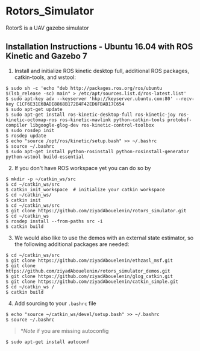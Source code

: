 # Rotors_Simulator
RotorS is a UAV gazebo simulator

Installation Instructions - Ubuntu 16.04 with ROS Kinetic and Gazebo 7
---------------------------------------------------------
 1. Install and initialize ROS kinetic desktop full, additional ROS packages, catkin-tools, and wstool:

 ```console
$ sudo sh -c 'echo "deb http://packages.ros.org/ros/ubuntu $(lsb_release -sc) main" > /etc/apt/sources.list.d/ros-latest.list'
$ sudo apt-key adv --keyserver 'hkp://keyserver.ubuntu.com:80' --recv-key C1CF6E31E6BADE8868B172B4F42ED6FBAB17C654
$ sudo apt-get update
$ sudo apt-get install ros-kinetic-desktop-full ros-kinetic-joy ros-kinetic-octomap-ros ros-kinetic-mavlink python-catkin-tools protobuf-compiler libgoogle-glog-dev ros-kinetic-control-toolbox
$ sudo rosdep init
$ rosdep update
$ echo "source /opt/ros/kinetic/setup.bash" >> ~/.bashrc
$ source ~/.bashrc
$ sudo apt-get install python-rosinstall python-rosinstall-generator python-wstool build-essential
 ```

 2. If you don't have ROS workspace yet you can do so by

```console
$ mkdir -p ~/catkin_ws/src
$ cd ~/catkin_ws/src
$ catkin_init_workspace  # initialize your catkin workspace
$ cd ~/catkin_ws/
$ catkin init
$ cd ~/catkin_ws/src
$ git clone https://github.com/ziyadAbouelenin/rotors_simulator.git
$ cd ~/catkin_ws
$ rosdep install --from-paths src -i
$ catkin build
```


 3. We would also like to use the demos with an external state estimator, so the following additional packages are needed:

```console
$ cd ~/catkin_ws/src
$ git clone https://github.com/ziyadAbouelenin/ethzasl_msf.git
$ git clone https://github.com/ziyadAbouelenin/rotors_simulator_demos.git
$ git clone https://github.com/ziyadAbouelenin/glog_catkin.git
$ git clone https://github.com/ziyadAbouelenin/catkin_simple.git
$ cd ~/catkin_ws /
$ catkin build
```
 4. Add sourcing to your `.bashrc` file

```console
$ echo "source ~/catkin_ws/devel/setup.bash" >> ~/.bashrc
$ source ~/.bashrc
```
>**Note* if you are missing autoconfig
```console
$ sudo apt-get install autoconf
```

